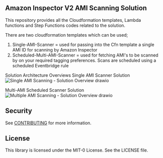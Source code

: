 ## Amazon Inspector V2 AMI Scanning Solution

This repository provides all the Cloudformation templates, Lambda functions and Step Functions codes related to the solution.

There are two cloudformation templates which can be used;
1. Single-AMI-Scanner = used for passing into the Cfn template a single AMI ID for scanning by Amazon Inspector
2. Scheduled-Multi-AMI-Scanner = used for fetching AMI's to be scanned by on your required tagging preferences. Scans are scheduled using a scheduled Eventbridge rule

Solution Architecture Overviews
Single AMI Scanner Solution
![Single AMI Scanning - Solution Overview drawio](https://github.com/aws-samples/inspector-ami-scanning-solution/assets/102709027/35ff5f4d-3f70-4241-9df4-9a295ede94aa)


Multi-AMI Scheduled Scanner Solution
![Multiple AMI Scanning - Solution Overview drawio](https://github.com/aws-samples/inspector-ami-scanning-solution/assets/102709027/b271d5d2-9dd7-4df5-a946-3dee082e4b77)

## Security

See [CONTRIBUTING](CONTRIBUTING.md#security-issue-notifications) for more information.

## License

This library is licensed under the MIT-0 License. See the LICENSE file.

